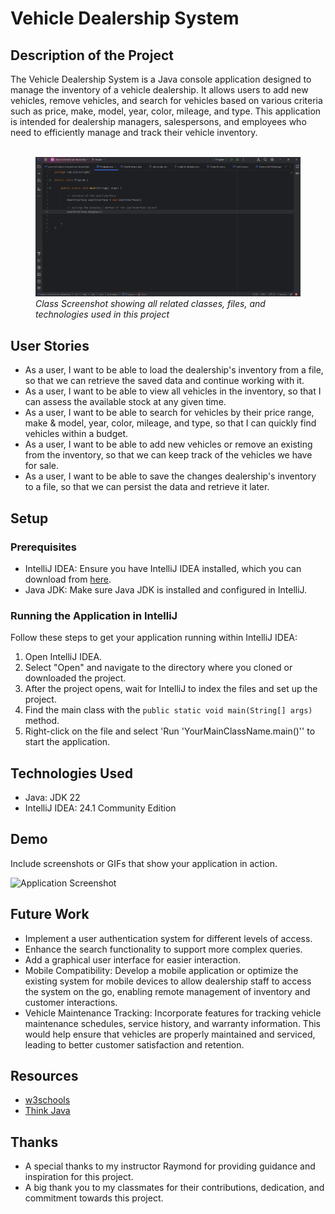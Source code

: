 # Vehicle Dealership System

## Description of the Project

The Vehicle Dealership System is a Java console application designed to manage the inventory of a vehicle dealership. It allows users to add new vehicles, remove vehicles, and search for vehicles based on various criteria such as price, make, model, year, color, mileage, and type. This application is intended for dealership managers, salespersons, and employees who need to efficiently manage and track their vehicle inventory.
<br><br>
<figure>
  <img src="Screenshot 2024-05-15 201211.png">
  <figcaption><i>Class Screenshot showing all related classes, files, and technologies used in this project</i></figcaption>
</figure>

## User Stories

- As a user, I want to be able to load the dealership's inventory from a file, so that we can retrieve the saved data and continue working with it.
- As a user, I want to be able to view all vehicles in the inventory, so that I can assess the available stock at any given time.
- As a user, I want to be able to search for vehicles by their price range, make & model, year, color, mileage, and type, so that I can quickly find vehicles within a budget.
- As a user, I want to be able to add new vehicles or remove an existing from the inventory, so that we can keep track of the vehicles we have for sale.
- As a user, I want to be able to save the changes dealership's inventory to a file, so that we can persist the data and retrieve it later.

## Setup

### Prerequisites

- IntelliJ IDEA: Ensure you have IntelliJ IDEA installed, which you can download from [here](https://www.jetbrains.com/idea/download/).
- Java JDK: Make sure Java JDK is installed and configured in IntelliJ.

### Running the Application in IntelliJ

Follow these steps to get your application running within IntelliJ IDEA:

1. Open IntelliJ IDEA.
2. Select "Open" and navigate to the directory where you cloned or downloaded the project.
3. After the project opens, wait for IntelliJ to index the files and set up the project.
4. Find the main class with the `public static void main(String[] args)` method.
5. Right-click on the file and select 'Run 'YourMainClassName.main()'' to start the application.

## Technologies Used

- Java: JDK 22
- IntelliJ IDEA: 24.1 Community Edition

## Demo

Include screenshots or GIFs that show your application in action.

![Application Screenshot](path/to/your/screenshot.png)

## Future Work

- Implement a user authentication system for different levels of access.
- Enhance the search functionality to support more complex queries.
- Add a graphical user interface for easier interaction.
- Mobile Compatibility: Develop a mobile application or optimize the existing system for mobile devices to allow dealership staff to access the system on the go, enabling remote management of inventory and customer interactions.
- Vehicle Maintenance Tracking: Incorporate features for tracking vehicle maintenance schedules, service history, and warranty information. This would help ensure that vehicles are properly maintained and serviced, leading to better customer satisfaction and retention.

## Resources

- <a href="https://www.w3schools.com/java/" hreflang="en" target="_blank"> w3schools</a>
- <a href="https://www.amazon.com/Think-Java-Like-Computer-Scientist/dp/1492072508/ref=sr_1_1?crid=1XNHDEIULUJZ2&dib=eyJ2IjoiMSJ9.d0t0lx-6QJg-JsjxgIYcxMppCLgV11zcjSPrvRheLJcf1JZHTqUbSaQBIe7_ApyaFLlf8g9t8VSatCSplBQui7jl12-njNw3WFfsNv0rxERZpeRoHVasN3f-W1she4ZeGSu4GpW0UMr69WQoARTE2tbZ8UOHk2VJcC5XpeOL9k47Lr-Q9rEDiMF40-r-T-Gh0qaIcX1uMU3tY8sNjtmE7NijWBXqLD5GolLveWbWA08.lciBh_nLC7cX0HQKjArI7puLVg9STTtj3OMe6v_45eM&dib_tag=se&keywords=think+java&qid=1715817869&sprefix=think+java%2Caps%2C206&sr=8-1" hreflang="en" target="_blank">Think Java</a>


## Thanks

- A special thanks to my instructor Raymond for providing guidance and inspiration for this project.
- A big thank you to my classmates for their contributions, dedication, and commitment towards this project.

